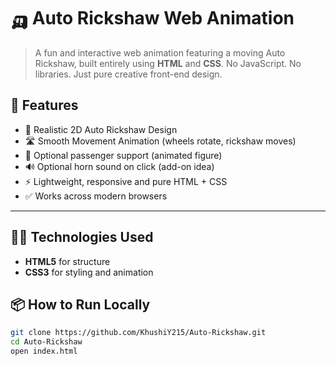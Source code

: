 # 🛺 Auto Rickshaw Web Animation

> A fun and interactive web animation featuring a moving Auto Rickshaw, built entirely using **HTML** and **CSS**. No JavaScript. No libraries. Just pure creative front-end design.


## 📌 Features

- 🎨 Realistic 2D Auto Rickshaw Design  
- 🛣️ Smooth Movement Animation (wheels rotate, rickshaw moves)  
- 👥 Optional passenger support (animated figure)  
- 🔊 Optional horn sound on click (add-on idea)  
- ⚡ Lightweight, responsive and pure HTML + CSS  
- ✅ Works across modern browsers  


---

## 🧑‍💻 Technologies Used

- **HTML5** for structure  
- **CSS3** for styling and animation  



## 📦 How to Run Locally

```bash
git clone https://github.com/KhushiY215/Auto-Rickshaw.git
cd Auto-Rickshaw
open index.html


